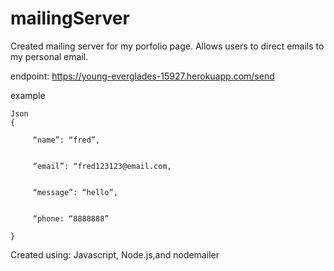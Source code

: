 # mailingServer

Created mailing server for my porfolio page. Allows users to direct emails to my personal email.

endpoint: https://young-everglades-15927.herokuapp.com/send

example
```
Json
{

     “name”: “fred”,


     “email”: “fred123123@email.com,


     “message”: “hello”,


     “phone: “8888888”

}

```

Created using:
Javascript,
Node.js,and
nodemailer
